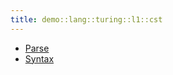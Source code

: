 ```yaml
---
title: demo::lang::turing::l1::cst
---
```



   * [Parse](../../../../../../Library/demo/lang/turing/l1/cst/Parse.md)
   * [Syntax](../../../../../../Library/demo/lang/turing/l1/cst/Syntax.md)